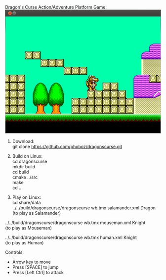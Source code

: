Dragon's Curse Action/Adventure Platform Game:
![Screenshot01](/share/data/screenshot01.png)

1. Download:  
git clone https://github.com/phoboz/dragonscurse.git  
  
2. Build on Linux:  
cd dragonscurse  
mkdir build  
cd build  
cmake ../src  
make  
cd ..  
  
3. Play on Linux:  
cd share/data  
../../build/dragonscurse/dragonscurse wb.tmx salamander.xml Dragon  
(to play as Salamander)  
  
../../build/dragonscurse/dragonscurse wb.tmx mouseman.xml Knight  
(to play as Mouseman)  
  
../../build/dragonscurse/dragonscurse wb.tmx human.xml Knight  
(to play as Human)  
  
Controls:  
- Arrow key to move  
- Press [SPACE] to jump  
- Press [Left Ctrl] to attack
  
